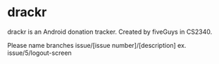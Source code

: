 # drackr
drackr is an Android donation tracker. Created by fiveGuys in CS2340.

Please name branches issue/[issue number]/[description] ex. issue/5/logout-screen
